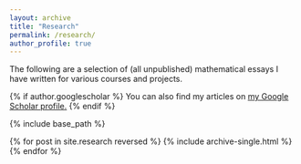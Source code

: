 ```yaml
---
layout: archive
title: "Research"
permalink: /research/
author_profile: true
---
```


The following are a selection of (all unpublished) mathematical essays I have written for various courses and projects. 

{% if author.googlescholar %}
  You can also find my articles on <u><a href="{{author.googlescholar}}">my Google Scholar profile</a>.</u>
{% endif %}

{% include base_path %}

{% for post in site.research reversed %}
  {% include archive-single.html %}
{% endfor %}
